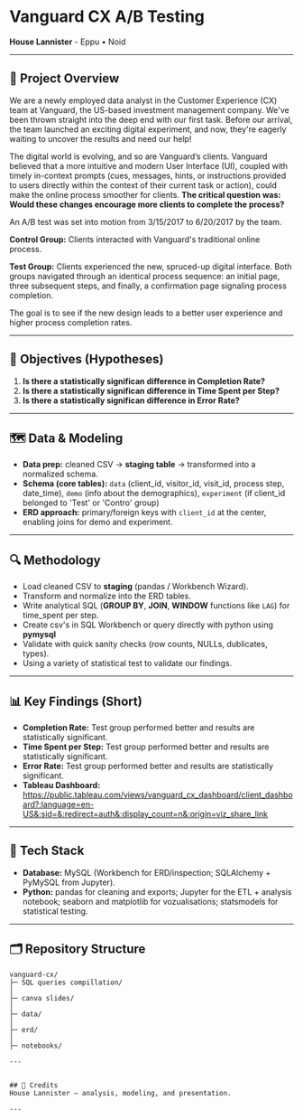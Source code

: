 # Vanguard CX A/B Testing

**House Lannister** - Eppu • Noid

---

## 🧠 Project Overview
We are a newly employed data analyst in the Customer Experience (CX) team at Vanguard, the US-based investment management company. We've been thrown straight into the deep end with our first task. Before our arrival, the team launched an exciting digital experiment, and now, they're eagerly waiting to uncover the results and need our help!

The digital world is evolving, and so are Vanguard’s clients. Vanguard believed that a more intuitive and modern User Interface (UI), coupled with timely in-context prompts (cues, messages, hints, or instructions provided to users directly within the context of their current task or action), could make the online process smoother for clients. **The critical question was: Would these changes encourage more clients to complete the process?**

An A/B test was set into motion from 3/15/2017 to 6/20/2017 by the team.

**Control Group:** Clients interacted with Vanguard's traditional online process.

**Test Group:** Clients experienced the new, spruced-up digital interface.
Both groups navigated through an identical process sequence: an initial page, three subsequent steps, and finally, a confirmation page signaling process completion.

The goal is to see if the new design leads to a better user experience and higher process completion rates.

---

## 🎯 Objectives (Hypotheses)
1) **Is there a statistically significan difference in Completion Rate?**  
2) **Is there a statistically significan difference in Time Spent per Step?**  
3) **Is there a statistically significan difference in Error Rate?**

---

## 🗺️ Data & Modeling
- **Data prep:** cleaned CSV → **staging table** → transformed into a normalized schema.  
- **Schema (core tables):** `data` (client_id, visitor_id, visit_id, process step, date_time), `demo` (info about the demographics),  `experiment` (if client_id belonged to 'Test' or 'Contro' group)
- **ERD approach:** primary/foreign keys with `client_id` at the center, enabling joins for demo and experiment.

---

## 🔍 Methodology
- Load cleaned CSV to **staging** (pandas / Workbench Wizard).  
- Transform and normalize into the ERD tables.  
- Write analytical SQL (**GROUP BY**, **JOIN**, **WINDOW** functions like `LAG`) for time_spent per step.
- Create csv's in SQL Workbench or query directly with python using **pymysql** 
- Validate with quick sanity checks (row counts, NULLs, dublicates, types).
- Using a variety of statistical test to validate our findings.

---

## 📊 Key Findings (Short)
- **Completion Rate:** Test group performed better and results are statistically significant.  
- **Time Spent per Step:** Test group performed better and results are statistically significant. 
- **Error Rate:** Test group performed better and results are statistically significant.
- **Tableau Dashboard:** https://public.tableau.com/views/vanguard_cx_dashboard/client_dashboard?:language=en-US&:sid=&:redirect=auth&:display_count=n&:origin=viz_share_link

---

## 🧰 Tech Stack
- **Database:** MySQL (Workbench for ERD/inspection; SQLAlchemy + PyMySQL from Jupyter).  
- **Python:** pandas for cleaning and exports; Jupyter for the ETL + analysis notebook; seaborn and matplotlib for vozualisations; statsmodels for statistical testing.

---

## 🗂️ Repository Structure
```
vanguard-cx/
├─ SQL queries compillation/
│
├─ canva slides/
│  
├─ data/
│
├─ erd/
│
├─ notebooks/

---


## 🙌 Credits
House Lannister — analysis, modeling, and presentation.

---
